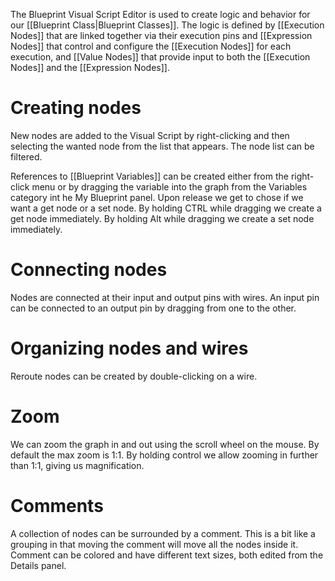 The Blueprint Visual Script Editor is used to create logic and behavior for our [[Blueprint Class|Blueprint Classes]].
The logic is defined by [[Execution Nodes]] that are linked together via their execution pins and [[Expression Nodes]] that control and configure the [[Execution Nodes]] for each execution, and [[Value Nodes]] that provide input to both the [[Execution Nodes]] and the [[Expression Nodes]].

# Creating nodes
New nodes are added to the Visual Script by right-clicking and then selecting the wanted node from the list that appears.
The node list can be filtered.

References to [[Blueprint Variables]] can be created either from the right-click menu or by dragging the variable into the graph from the Variables category int he My Blueprint panel.
Upon release we get to chose if we want a get node or a set node.
By holding CTRL while dragging we create a get node immediately.
By holding Alt while dragging we create a set node immediately.

# Connecting nodes
Nodes are connected at their input and output pins with wires.
An input pin can be connected to an output pin by dragging from one to the other.

# Organizing nodes and wires
Reroute nodes can be created by double-clicking on a wire.

# Zoom
We can zoom the graph in and out using the scroll wheel on the mouse.
By default the max zoom is 1:1.
By holding control we allow zooming in further than 1:1, giving us magnification.

# Comments
A collection of nodes can be surrounded by a comment.
This is a bit like a grouping in that moving the comment will move all the nodes inside it.
Comment can be colored and have different text sizes, both edited from the Details panel.

